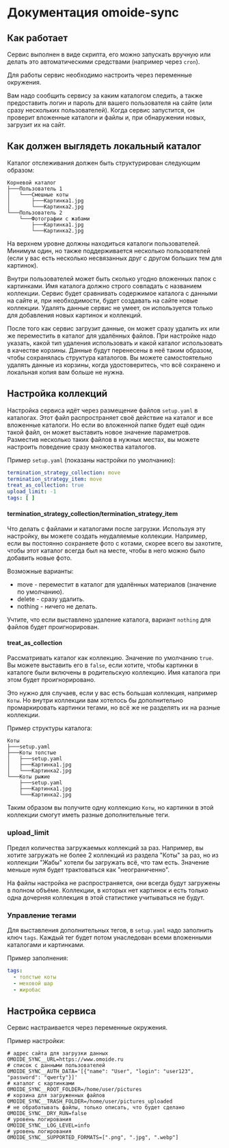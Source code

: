 # Документация omoide-sync

## Как работает

Сервис выполнен в виде скрипта, его можно запускать вручную или делать это
автоматическими средствами (например через `cron`).

Для работы сервис необходимо настроить через переменные окружения.

Вам надо сообщить сервису за каким каталогом следить, а также предоставить
логин и пароль для вашего пользователя на сайте (или сразу нескольких
пользователей). Когда сервис запустится, он проверит вложенные каталоги и файлы
и, при обнаружении новых, загрузит их на сайт.

## Как должен выглядеть локальный каталог

Каталог отслеживания должен быть структурирован следующим образом:

```
Корневой каталог
├───Пользователь 1
│   └───Смешные коты
│       ├───Картинка1.jpg
│       └───Картинка2.jpg
└───Пользователь 2
    └───Фотографии с жабами
        ├───Картинка1.jpg
        └───Картинка2.jpg
```

На верхнем уровне должны находиться каталоги пользователей. Минимум один, но
также поддерживается несколько пользователей (если у вас есть несколько
несвязанных друг с другом больших тем для картинок).

Внутри пользователей может быть сколько угодно вложенных папок с картинками.
Имя каталога должно строго совпадать с названием коллекции. Сервис будет
сравнивать содержимое каталога с данными на сайте и, при необходимости, будет
создавать на сайте новые коллекции. Удалять данные сервис не умеет, он
используется только для добавления новых картинок и коллекций.

После того как сервис загрузит данные, он может сразу удалить их или же
переместить в каталог для удалённых файлов. При настройке надо указать, какой
тип удаления использовать и какой каталог использовать в качестве
корзины. Данные будут перенесены в неё таким образом, чтобы сохранялась
структура каталогов. Вы можете самостоятельно удалять данные из корзины, когда
удостоверитесь, что всё сохранено и локальная копия вам больше не нужна.

## Настройка коллекций

Настройка сервиса идёт через размещение файлов `setup.yaml` в каталогах. Этот
файл распространяет своё действие на каталог и все вложенные каталоги. Но если
во вложенной папке будет ещё один такой файл, он может выставить новое значение
параметров. Разместив несколько таких файлов в нужных местах, вы можете
настроить поведение сразу множества каталогов.

Пример `setup.yaml` (показаны настройки по умолчанию):

```yaml
termination_strategy_collection: move
termination_strategy_item: move
treat_as_collection: true
upload_limit: -1
tags: [ ]
```

#### termination_strategy_collection/termination_strategy_item

Что делать с файлами и каталогами после загрузки. Используя эту настройку, вы
можете создать неудаляемые коллекции. Например, если вы постоянно сохраняете
фото с котами, скорее всего вы захотите, чтобы этот каталог всегда был на
месте, чтобы в него можно было добавить новые фото.

Возможные варианты:

* move - переместит в каталог для удалённых материалов (значение по умолчанию).
* delete - сразу удалить.
* nothing - ничего не делать.

Учтите, что если выставлено удаление каталога, вариант `nothing` для файлов
будет проигнорирован.

#### treat_as_collection

Рассматривать каталог как коллекцию. Значение по умолчанию `true`. Вы можете
выставить его в `false`, если хотите, чтобы картинки в каталоге были включены в
родительскую коллекцию. Имя каталога при этом будет проигнорировано.

Это нужно для случаев, если у вас есть большая коллекция, например `Коты`. Но
внутри коллекции вам хотелось бы дополнительно промаркировать картинки тегами,
но всё же не разделять их на разные коллекции.

Пример структуры каталога:

```
Коты
├───setup.yaml
├───Коты толстые
│   ├───setup.yaml
│   ├───Картинка1.jpg
│   └───Картинка2.jpg
└───Коты рыжие
    ├───setup.yaml
    ├───Картинка1.jpg
    └───Картинка2.jpg
```

Таким образом вы получите одну коллекцию `Коты`, но картинки в этой коллекции
смогут иметь разные дополнительные теги.

### upload_limit

Предел количества загружаемых коллекций за раз. Например, вы хотите загружать
не более 2 коллекций из раздела "Коты" за раз, но из коллекции "Жабы" хотели бы
загружать всё, что там есть. Значение меньше нуля будет трактоваться как
"неограниченно".

На файлы настройка не распространяется, они всегда будут загружены в полном
объёме. Коллекции, в которых нет картинок и есть только одна дочерняя коллекция
в этой статистике учитываться не будут.

### Управление тегами

Для выставления дополнительных тегов, в `setup.yaml` надо заполнить
ключ `tags`. Каждый тег будет потом унаследован всеми вложенными каталогами и
картинками.

Пример заполнения:

```yaml
tags:
  - толстые коты
  - меховой шар
  - жиробас
```

## Настройка сервиса

Сервис настраивается через переменные окружения.

Пример настройки:

```shell
# адрес сайта для загрузки данных
OMOIDE_SYNC__URL=https://www.omoide.ru
# список с данными пользователей
OMOIDE_SYNC__AUTH_DATA='[{"name": "User", "login": "user123", "password": "qwerty"}]'
# каталог с картинками
OMOIDE_SYNC__ROOT_FOLDER=/home/user/pictures
# корзина для загруженных файлов
OMOIDE_SYNC__TRASH_FOLDER=/home/user/pictures_uploaded
# не обрабатывать файлы, только описать, что будет сделано
OMOIDE_SYNC__DRY_RUN=false
# уровень логирования
OMOIDE_SYNC__LOG_LEVEL=info
# уровень логирования
OMOIDE_SYNC__SUPPORTED_FORMATS=[".png", ".jpg", ".webp"]
```

